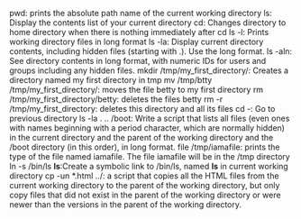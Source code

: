 pwd: prints the absolute path name of the current working directory
ls: Display the contents list of your current directory
cd: Changes directory to home directory when there is nothing immediately after cd
ls -l: Prints working directory files in long format
ls -la: Display current directory contents, including hidden files (starting with .). Use the long format.
ls -aln: See directory contents in long format, with numeric IDs for users and groups including any hidden files.
mkdir /tmp/my_first_directory/: Creates a directory named my first directory in tmp
mv /tmp/btty /tmp/my_first_directory/: moves the file betty to my first directory
rm /tmp/my_first_directory/betty: deletes the files betty
rm -r /tmp/my_first_directory: deletes this directory and all its files
cd -: Go to previous directory
ls -la . .. /boot: Write a script that lists all files (even ones with names beginning with a period character, which are normally hidden) in the current directory and the parent of the working directory and the /boot directory (in this order), in long format.
file /tmp/iamafile:  prints the type of the file named iamafile. The file iamafile will be in the /tmp directory
ln -s /bin/ls __ls__:Create a symbolic link to /bin/ls, named __ls__ in current working directory
cp -un *.html ../: a script that copies all the HTML files from the current working directory to the parent of the working directory, but only copy files that did not exist in the parent of the working directory or were newer than the versions in the parent of the working directory.

